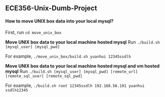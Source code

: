 ## ECE356-Unix-Dumb-Project

#### How to move UNIX box data into your local mysql?

First, run `cd move_unix_box`

**Move UNIX box data to your local machine hosted mysql**
Run `./build.sh [mysql_user] [mysql_pwd]`

For example, `./move_unix_box/build.sh yuanhui 12345ssdlh`

**Move UNIX box data to your local machine hosted mysql and vm hosted mysql**
Run `./build.sh [mysql_user] [mysql_pwd] [remote_url] [remote_sql_user] [remote_sql_pwd]`

For example, `./build.sh root 12345ssdlh 192.168.56.101 yuanhui ssdlh12345`


